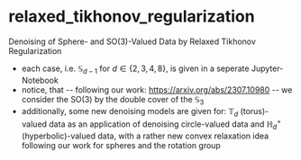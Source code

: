 # relaxed_tikhonov_regularization
Denoising of Sphere- and SO(3)-Valued Data by Relaxed Tikhonov Regularization

- each case, i.e. $\mathbb{S}_{d-1}$ for $d \in \{2,3,4,8\}$, is given in a seperate Jupyter-Notebook
- notice, that -- following our work: https://arxiv.org/abs/2307.10980 -- we consider the SO(3) by the double cover of the $\mathbb{S}_3$
- additionally, some new denoising models are given for: $\mathbb{T}_d$ (torus)-valued data as an application of denoising circle-valued data and $\mathbb{H}_d^+$ (hyperbolic)-valued data, with a rather new convex relaxation idea following our work for spheres and the rotation group
